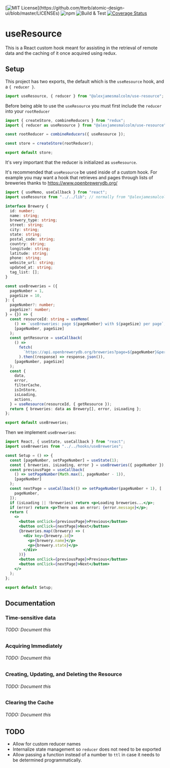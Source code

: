 [![MIT License](https://img.shields.io/apm/l/atomic-design-ui.svg?)](https://github.com/tterb/atomic-design-ui/blob/master/LICENSEs)
![npm](https://img.shields.io/npm/v/@alexjamesmalcolm/use-resource)
![Build & Test](https://github.com/alexjamesmalcolm/use-resource/workflows/Build%20%26%20Test/badge.svg)
[![Coverage Status](https://coveralls.io/repos/github/alexjamesmalcolm/use-resource/badge.svg?branch=master)](https://coveralls.io/github/alexjamesmalcolm/use-resource?branch=master)

# useResource

This is a React custom hook meant for assisting in the retrieval of remote data and the caching of it once acquired using redux.

## Setup

This project has two exports, the default which is the `useResource` hook, and a `{ reducer }`.

```javascript
import useResource, { reducer } from "@alexjamesmalcolm/use-resource";
```

Before being able to use the `useResource` you must first include the `reducer` into your `rootReducer`

```javascript
import { createStore, combineReducers } from "redux";
import { reducer as useResource } from "@alexjamesmalcolm/use-resource";

const rootReducer = combineReducers({ useResource });

const store = createStore(rootReducer);

export default store;
```

It's very important that the reducer is initialized as `useResource`.

It's recommended that `useResource` be used inside of a custom hook. For example you may want a hook that retrieves and pages through lists of breweries thanks to https://www.openbrewerydb.org/

```typescript
import { useMemo, useCallback } from "react";
import useResource from "../../lib"; // normally from "@alexjamesmalcolm/use-resource";

interface Brewery {
  id: number;
  name: string;
  brewery_type: string;
  street: string;
  city: string;
  state: string;
  postal_code: string;
  country: string;
  longitude: string;
  latitude: string;
  phone: string;
  website_url: string;
  updated_at: string;
  tag_list: [];
}

const useBreweries = ({
  pageNumber = 1,
  pageSize = 10,
}: {
  pageNumber?: number;
  pageSize?: number;
} = {}) => {
  const resourceId: string = useMemo(
    () => `useBreweries: page ${pageNumber} with ${pageSize} per page`,
    [pageNumber, pageSize]
  );
  const getResource = useCallback(
    () =>
      fetch(
        `https://api.openbrewerydb.org/breweries?page=${pageNumber}&per_page=${pageSize}`
      ).then((response) => response.json()),
    [pageNumber, pageSize]
  );
  const {
    data,
    error,
    filterCache,
    isInStore,
    isLoading,
    actions,
  } = useResource(resourceId, { getResource });
  return { breweries: data as Brewery[], error, isLoading };
};

export default useBreweries;
```

Then we implement `useBreweries`:

```jsx
import React, { useState, useCallback } from "react";
import useBreweries from "../../hooks/useBreweries";

const Setup = () => {
  const [pageNumber, setPageNumber] = useState(1);
  const { breweries, isLoading, error } = useBreweries({ pageNumber });
  const previousPage = useCallback(
    () => setPageNumber(Math.max(1, pageNumber - 1)),
    [pageNumber]
  );
  const nextPage = useCallback(() => setPageNumber(pageNumber + 1), [
    pageNumber,
  ]);
  if (isLoading || !breweries) return <p>Loading breweries...</p>;
  if (error) return <p>There was an error: {error.message}</p>;
  return (
    <>
      <button onClick={previousPage}>Previous</button>
      <button onClick={nextPage}>Next</button>
      {breweries.map((brewery) => (
        <div key={brewery.id}>
          <p>{brewery.name}</p>
          <p>{brewery.state}</p>
        </div>
      ))}
      <button onClick={previousPage}>Previous</button>
      <button onClick={nextPage}>Next</button>
    </>
  );
};

export default Setup;
```

## Documentation

### Time-sensitive data

###### TODO: Document this

### Acquiring Immediately

###### TODO: Document this

### Creating, Updating, and Deleting the Resource

###### TODO: Document this

### Clearing the Cache

###### TODO: Document this

## TODO

- Allow for custom reducer names
- Internalize state management so `reducer` does not need to be exported
- Allow passing a function instead of a number to `ttl` in case it needs to be determined programmatically.
